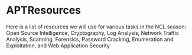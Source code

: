 # APTResources
Here is a list of resources we will use for various tasks in the NCL season: Open Source Intelligence, Cryptography, Log Analysis, Network Traffic Analysis, Scanning, Forensics, Password Cracking, Enumeration and Exploitation, and Web Application Security
